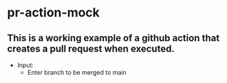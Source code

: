 # pr-action-mock

This is a working example of a github action that creates a pull request when executed. 
---
- Input:
  - Enter branch to be merged to main

